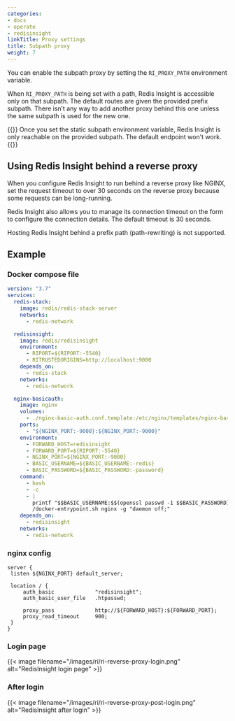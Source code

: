 ```yaml
---
categories:
- docs
- operate
- redisinsight
linkTitle: Proxy settings
title: Subpath proxy
weight: 7
---
```


You can enable the subpath proxy by setting the `RI_PROXY_PATH` environment variable.


When `RI_PROXY_PATH` is being set with a path, Redis Insight is
accessible only on that subpath. The default routes are given the
provided prefix subpath. There isn’t any way to add another proxy behind
this one unless the same subpath is used for the new one.

{{<note>}}
Once you set the static subpath environment variable, Redis Insight is only reachable on the provided subpath. The default endpoint won't work.
{{</note>}}

## Using Redis Insight behind a reverse proxy

When you configure Redis Insight to run behind a reverse proxy like NGINX, set the request timeout to over 30 seconds on the reverse proxy because some requests can be long-running.

Redis Insight also allows you to manage its connection timeout on the form to configure the connection details. The default timeout is 30 seconds.

Hosting Redis Insight behind a prefix path (path-rewriting) is not supported.


## Example

### Docker compose file

```yaml
version: "3.7"
services:
  redis-stack:
    image: redis/redis-stack-server
    networks:
      - redis-network

  redisinsight:
    image: redis/redisinsight
    environment:
      - RIPORT=${RIPORT:-5540}
      - RITRUSTEDORIGINS=http://localhost:9000
    depends_on:
      - redis-stack
    networks:
      - redis-network

  nginx-basicauth:
    image: nginx
    volumes:
      - ./nginx-basic-auth.conf.template:/etc/nginx/templates/nginx-basic-auth.conf.template
    ports:
      - "${NGINX_PORT:-9000}:${NGINX_PORT:-9000}"
    environment:
      - FORWARD_HOST=redisinsight
      - FORWARD_PORT=${RIPORT:-5540}
      - NGINX_PORT=${NGINX_PORT:-9000}
      - BASIC_USERNAME=${BASIC_USERNAME:-redis}
      - BASIC_PASSWORD=${BASIC_PASSWORD:-password}
    command:
      - bash
      - -c
      - |
        printf "$$BASIC_USERNAME:$$(openssl passwd -1 $$BASIC_PASSWORD)\n" >> /etc/nginx/.htpasswd
        /docker-entrypoint.sh nginx -g "daemon off;"
    depends_on:
      - redisinsight
    networks:
      - redis-network
```

### nginx config

```
server {
 listen ${NGINX_PORT} default_server;

 location / {
     auth_basic             "redisinsight";
     auth_basic_user_file   .htpasswd;

     proxy_pass             http://${FORWARD_HOST}:${FORWARD_PORT};
     proxy_read_timeout     900;
 }
}

```

### Login page

{{< image filename="/images/ri/ri-reverse-proxy-login.png" alt="RedisInsight login page" >}}


### After login

{{< image filename="/images/ri/ri-reverse-proxy-post-login.png" alt="RedisInsight after login" >}}

